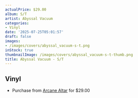 ```yaml
---
actualPrice: $29.00
album: S/T
artist: Abyssal Vacuum
categories:
- Vinyl
date: '2025-07-25T05:01:57'
draft: false
images:
- /images/covers/abyssal_vacuum-s-t.png
inStock: true
thumbnailImage: /images/covers/abyssal_vacuum-s-t-thumb.png
title: Abyssal Vacuum - S/T
---
```


## Vinyl
* Purchase from [Arcane Altar](https://arcanealtar.bigcartel.com/product/abyssal-vacuum-st-12-lp) for $29.00
